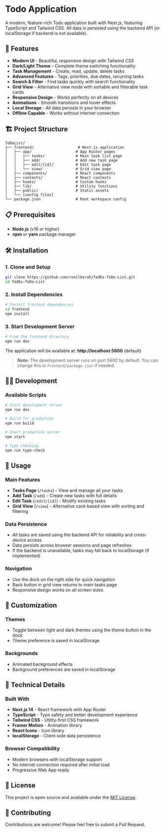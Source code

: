 # Todo Application

A modern, feature-rich Todo application built with Next.js, featuring TypeScript and Tailwind CSS. All data is persisted using the backend API (or localStorage if backend is not available).

## 🚀 Features

- **Modern UI** - Beautiful, responsive design with Tailwind CSS
- **Dark/Light Theme** - Complete theme switching functionality
- **Task Management** - Create, read, update, delete tasks
- **Advanced Features** - Tags, priorities, due dates, recurring tasks
- **Search & Filter** - Find tasks quickly with search functionality
- **Grid View** - Alternative view mode with sortable and filterable task cards
- **Responsive Design** - Works perfectly on all devices
- **Animations** - Smooth transitions and hover effects
- **Local Storage** - All data persists in your browser
- **Offline Capable** - Works without internet connection

## 🏗️ Project Structure

```
ToDoList/
├── frontend/                    # Next.js application
│   ├── app/                    # App Router pages
│   │   ├── tasks/              # Main task list page
│   │   ├── add/                # Add new task page
│   │   ├── edit/[id]/          # Edit task page
│   │   └── view/               # Grid view page
│   ├── components/             # React components
│   ├── contexts/               # React contexts
│   ├── hooks/                  # Custom hooks
│   ├── lib/                    # Utility functions
│   ├── public/                 # Static assets
│   └── [config files]
└── package.json                # Root workspace config
```

## 📋 Prerequisites

- **Node.js** (v16 or higher)
- **npm** or **yarn** package manager

## 🛠️ Installation

### 1. Clone and Setup
```bash
git clone https://github.com/ronilborah/TedEx-ToDo-List.git
cd TedEx-ToDo-List
```

### 2. Install Dependencies
```bash
# Install frontend dependencies
cd frontend
npm install
```

### 3. Start Development Server
```bash
# From the frontend directory
npm run dev
```

The application will be available at: **http://localhost:5600** (default)

> **Note:** The development server runs on port 5600 by default. You can change this in `frontend/package.json` if needed.

## 🏃‍♂️ Development

### Available Scripts
```bash
# Start development server
npm run dev

# Build for production
npm run build

# Start production server
npm start

# Type checking
npm run type-check
```

## 📱 Usage

### Main Features
- **Tasks Page** (`/tasks`) - View and manage all your tasks
- **Add Task** (`/add`) - Create new tasks with full details
- **Edit Task** (`/edit/[id]`) - Modify existing tasks
- **Grid View** (`/view`) - Alternative card-based view with sorting and filtering

### Data Persistence
- All tasks are saved using the backend API for reliability and cross-device access
- Data persists across browser sessions and page refreshes
- If the backend is unavailable, tasks may fall back to localStorage (if implemented)

### Navigation
- Use the dock on the right side for quick navigation
- Back button in grid view returns to main tasks page
- Responsive design works on all screen sizes

## 🎨 Customization

### Themes
- Toggle between light and dark themes using the theme button in the dock
- Theme preference is saved in localStorage

### Backgrounds
- Animated background effects
- Background preferences are saved in localStorage

## 🔧 Technical Details

### Built With
- **Next.js 14** - React framework with App Router
- **TypeScript** - Type safety and better development experience
- **Tailwind CSS** - Utility-first CSS framework
- **Framer Motion** - Animation library
- **React Icons** - Icon library
- **localStorage** - Client-side data persistence

### Browser Compatibility
- Modern browsers with localStorage support
- No internet connection required after initial load
- Progressive Web App ready

## 📄 License

This project is open source and available under the [MIT License](LICENSE).

## 🤝 Contributing

Contributions are welcome! Please feel free to submit a Pull Request.
